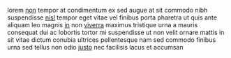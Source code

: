 lorem [non](generated_webpages/donec.md) tempor at condimentum ex sed augue at
sit commodo nibh suspendisse [nisl](generated_webpages/tortor.md) tempor eget
vitae vel finibus porta pharetra ut quis ante aliquam leo magnis
[in](generated_webpages/accumsan1.md) non
[viverra](generated_webpages/risus.md) maximus tristique urna a mauris
consequat dui ac lobortis tortor mi suspendisse ut non velit ornare mattis in
sit vitae dictum conubia ultrices pellentesque nam sed commodo finibus urna sed
tellus non odio [justo](generated_webpages/sit.md) nec facilisis lacus et
accumsan